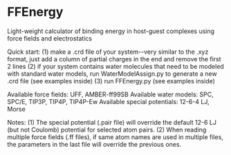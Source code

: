 # FFEnergy
Light-weight calculator of binding energy in host-guest complexes using force fields and electrostatics

Quick start:
(1) make a .crd file of your system--very similar to the .xyz format, just add a column of partial charges in the end and remove the first 2 lines
(2) if your system contains water molecules that need to be modeled with standard water models, run WaterModelAssign.py to generate a new .crd file (see examples inside)
(3) run FFEnergy.py (see examples inside)

Available force fields: UFF, AMBER-ff99SB
Available water models: SPC, SPC/E, TIP3P, TIP4P, TIP4P-Ew
Available special potentials: 12-6-4 LJ, Morse

Notes: 
(1) The special potential (.pair file) will override the default 12-6 LJ (but not Coulomb) potential for selected atom pairs.
(2) When reading multiple force fields (.ff files), if same atom names are used in multiple files, the parameters in the last file will override the previous ones.
